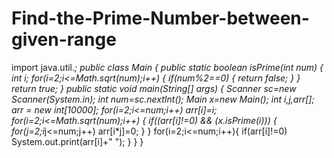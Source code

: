 # Find-the-Prime-Number-between-given-range
import java.util.*;
public class Main
{
    public  static boolean isPrime(int num)
{
    int i;
    for(i=2;i<=Math.sqrt(num);i++)
    {
        if(num%2==0)
        {
            return false;
        }
    }
    return true;
}
	public static void main(String[] args) {
		Scanner sc=new Scanner(System.in);
		int num=sc.nextInt();
		Main x=new Main();
		int i,j,arr[];
		arr = new int[10000];
		for(i=2;i<=num;i++) arr[i]=i;
		for(i=2;i<=Math.sqrt(num);i++)
		{
		    if((arr[i]!=0) && (x.isPrime(i)))
		    {
		        for(j=2;i*j<=num;j++) arr[i*j]=0;
		    }
		}
	for(i=2;i<=num;i++){
	   if(arr[i]!=0)
	      System.out.print(arr[i]+" ");
	}
	}
}


